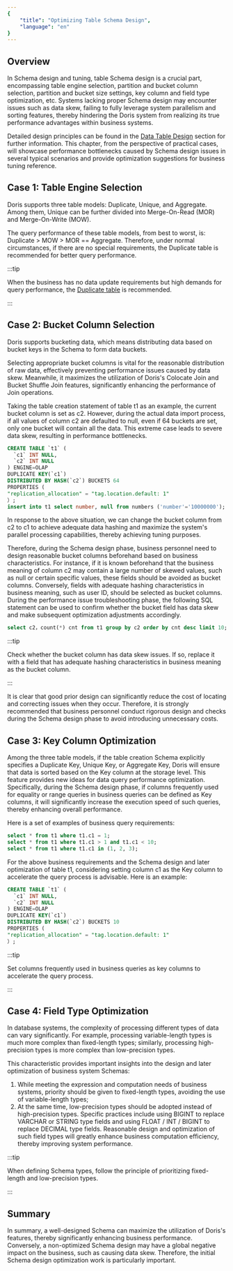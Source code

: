 ```yaml
---
{
    "title": "Optimizing Table Schema Design",
    "language": "en"
}
---
```


## Overview

In Schema design and tuning, table Schema design is a crucial part, encompassing table engine selection, partition and bucket column selection, partition and bucket size settings, key column and field type optimization, etc. Systems lacking proper Schema design may encounter issues such as data skew, failing to fully leverage system parallelism and sorting features, thereby hindering the Doris system from realizing its true performance advantages within business systems.

Detailed design principles can be found in the [Data Table Design](../../../table-design/overview.md) section for further information. This chapter, from the perspective of practical cases, will showcase performance bottlenecks caused by Schema design issues in several typical scenarios and provide optimization suggestions for business tuning reference.

## Case 1: Table Engine Selection

Doris supports three table models: Duplicate, Unique, and Aggregate. Among them, Unique can be further divided into Merge-On-Read (MOR) and Merge-On-Write (MOW).

The query performance of these table models, from best to worst, is: Duplicate > MOW > MOR == Aggregate. Therefore, under normal circumstances, if there are no special requirements, the Duplicate table is recommended for better query performance.

:::tip

When the business has no data update requirements but high demands for query performance, the [Duplicate table](../../../table-design/data-model/duplicate.md) is recommended.

:::

## Case 2: Bucket Column Selection

Doris supports bucketing data, which means distributing data based on bucket keys in the Schema to form data buckets.

Selecting appropriate bucket columns is vital for the reasonable distribution of raw data, effectively preventing performance issues caused by data skew. Meanwhile, it maximizes the utilization of Doris's Colocate Join and Bucket Shuffle Join features, significantly enhancing the performance of Join operations.

Taking the table creation statement of table t1 as an example, the current bucket column is set as c2. However, during the actual data import process, if all values of column c2 are defaulted to null, even if 64 buckets are set, only one bucket will contain all the data. This extreme case leads to severe data skew, resulting in performance bottlenecks.

```sql
CREATE TABLE `t1` (
  `c1` INT NULL,
  `c2` INT NULL
) ENGINE=OLAP
DUPLICATE KEY(`c1`)
DISTRIBUTED BY HASH(`c2`) BUCKETS 64
PROPERTIES (
"replication_allocation" = "tag.location.default: 1"
）;
insert into t1 select number, null from numbers ('number'='10000000');
```

In response to the above situation, we can change the bucket column from c2 to c1 to achieve adequate data hashing and maximize the system's parallel processing capabilities, thereby achieving tuning purposes.

Therefore, during the Schema design phase, business personnel need to design reasonable bucket columns beforehand based on business characteristics. For instance, if it is known beforehand that the business meaning of column c2 may contain a large number of skewed values, such as null or certain specific values, these fields should be avoided as bucket columns. Conversely, fields with adequate hashing characteristics in business meaning, such as user ID, should be selected as bucket columns. During the performance issue troubleshooting phase, the following SQL statement can be used to confirm whether the bucket field has data skew and make subsequent optimization adjustments accordingly.

```sql
select c2，count(*) cnt from t1 group by c2 order by cnt desc limit 10;
```

:::tip

Check whether the bucket column has data skew issues. If so, replace it with a field that has adequate hashing characteristics in business meaning as the bucket column.

:::

It is clear that good prior design can significantly reduce the cost of locating and correcting issues when they occur. Therefore, it is strongly recommended that business personnel conduct rigorous design and checks during the Schema design phase to avoid introducing unnecessary costs.

## Case 3: Key Column Optimization

Among the three table models, if the table creation Schema explicitly specifies a Duplicate Key, Unique Key, or Aggregate Key, Doris will ensure that data is sorted based on the Key column at the storage level. This feature provides new ideas for data query performance optimization. Specifically, during the Schema design phase, if columns frequently used for equality or range queries in business queries can be defined as Key columns, it will significantly increase the execution speed of such queries, thereby enhancing overall performance.

Here is a set of examples of business query requirements:

```sql
select * from t1 where t1.c1 = 1;
select * from t1 where t1.c1 > 1 and t1.c1 < 10;
select * from t1 where t1.c1 in (1, 2, 3);
```

For the above business requirements and the Schema design and later optimization of table t1, considering setting column c1 as the Key column to accelerate the query process is advisable. Here is an example:

```sql
CREATE TABLE `t1` (
  `c1` INT NULL,
  `c2` INT NULL
) ENGINE=OLAP
DUPLICATE KEY(`c1`)
DISTRIBUTED BY HASH(`c2`) BUCKETS 10
PROPERTIES (
"replication_allocation" = "tag.location.default: 1"
）;
```

:::tip

Set columns frequently used in business queries as key columns to accelerate the query process.

:::

## Case 4: Field Type Optimization

In database systems, the complexity of processing different types of data can vary significantly. For example, processing variable-length types is much more complex than fixed-length types; similarly, processing high-precision types is more complex than low-precision types.

This characteristic provides important insights into the design and later optimization of business system Schemas:

1. While meeting the expression and computation needs of business systems, priority should be given to fixed-length types, avoiding the use of variable-length types;
2. At the same time, low-precision types should be adopted instead of high-precision types. Specific practices include using BIGINT to replace VARCHAR or STRING type fields and using FLOAT / INT / BIGINT to replace DECIMAL type fields. Reasonable design and optimization of such field types will greatly enhance business computation efficiency, thereby improving system performance.

:::tip

When defining Schema types, follow the principle of prioritizing fixed-length and low-precision types.

:::

## Summary

In summary, a well-designed Schema can maximize the utilization of Doris's features, thereby significantly enhancing business performance. Conversely, a non-optimized Schema design may have a global negative impact on the business, such as causing data skew. Therefore, the initial Schema design optimization work is particularly important.